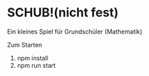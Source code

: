 # SCHUB!(nicht fest)
Ein kleines Spiel für Grundschüler (Mathematik)

Zum Starten
1. npm install
2. npm run start
